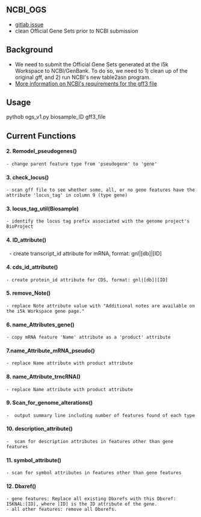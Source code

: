## NCBI_OGS
* [gitlab issue](https://gitlab.com/i5k_Workspace/workspace_roadmap/issues/406)
* clean Official Gene Sets prior to NCBI submission
## Background
* We need to submit the Official Gene Sets generated at the i5k Workspace to NCBI/GenBank. To do so, we need to 1) clean up of the original gff, and 2) run NCBI's new table2asn program. 
* [More information on NCBI's requirements for the gff3 file](https://www.ncbi.nlm.nih.gov/sites/genbank/genomes_gff/)
## Usage
pythob ogs_v1.py biosample_ID gff3_file

## Current Functions  
#### 2. Remodel_pseudogenes()
    - change parent feature type from 'pseudogene' to 'gene'     
#### 3. check_locus()
    - scan gff file to see whether some, all, or no gene features have the attribute 'locus_tag' in column 9 (type gene)   
#### 3. locus_tag_util(Biosample) 
    - identify the locus tag prefix associated with the genome project's BioProject   
#### 4. ID_attribute()  
    - create transcript_id attribute for mRNA, format: gnl|[db]|[ID]      
#### 4. cds_id_attribute()   
    - create protein_id attribute for CDS, format: gnl|[db]|[ID] 
#### 5. remove_Note()
    - replace Note attribute value with "Additional notes are available on the i5k Workspace gene page."
#### 6. name_Attributes_gene() 
    - copy mRNA feature 'Name' attribute as a 'product' attribute
#### 7.name_Attribute_mRNA_pseudo() 
    - replace Name attribute with product attribute
#### 8. name_Attribute_trncRNA()  
    - replace Name attribute with product attribute
#### 9. Scan_for_genome_alterations() 
    -  output summary line including number of features found of each type
#### 10. description_attribute()  
    -  scan for description attributes in features other than gene features
#### 11. symbol_attribute() 
    - scan for symbol attributes in features other than gene features
#### 12. Dbxref()  
    - gene features: Replace all existing Dbxrefs with this Dbxref: I5KNAL:[ID], where [ID] is the ID attribute of the gene. 
    - all other features: remove all Dbxrefs.
